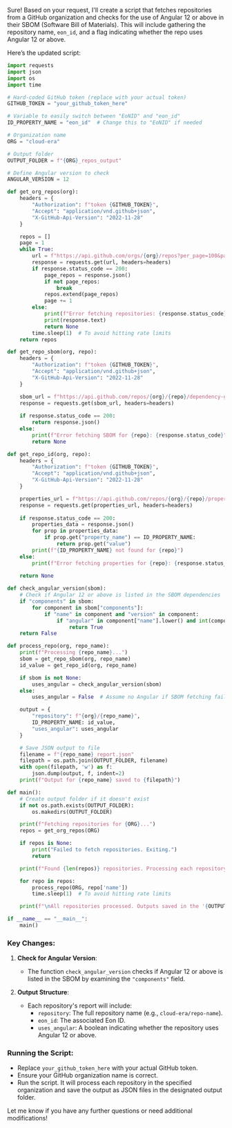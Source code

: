 Sure! Based on your request, I'll create a script that fetches repositories from a GitHub organization and checks for the use of Angular 12 or above in their SBOM (Software Bill of Materials). This will include gathering the repository name, `eon_id`, and a flag indicating whether the repo uses Angular 12 or above.

Here’s the updated script:

```python
import requests
import json
import os
import time

# Hard-coded GitHub token (replace with your actual token)
GITHUB_TOKEN = "your_github_token_here"

# Variable to easily switch between "EoNID" and "eon_id"
ID_PROPERTY_NAME = "eon_id"  # Change this to "EoNID" if needed

# Organization name
ORG = "cloud-era"

# Output folder
OUTPUT_FOLDER = f"{ORG}_repos_output"

# Define Angular version to check
ANGULAR_VERSION = 12

def get_org_repos(org):
    headers = {
        "Authorization": f"token {GITHUB_TOKEN}",
        "Accept": "application/vnd.github+json",
        "X-GitHub-Api-Version": "2022-11-28"
    }

    repos = []
    page = 1
    while True:
        url = f"https://api.github.com/orgs/{org}/repos?per_page=100&page={page}"
        response = requests.get(url, headers=headers)
        if response.status_code == 200:
            page_repos = response.json()
            if not page_repos:
                break
            repos.extend(page_repos)
            page += 1
        else:
            print(f"Error fetching repositories: {response.status_code}")
            print(response.text)
            return None
        time.sleep(1)  # To avoid hitting rate limits
    return repos

def get_repo_sbom(org, repo):
    headers = {
        "Authorization": f"token {GITHUB_TOKEN}",
        "Accept": "application/vnd.github+json",
        "X-GitHub-Api-Version": "2022-11-28"
    }

    sbom_url = f"https://api.github.com/repos/{org}/{repo}/dependency-graph/sbom"
    response = requests.get(sbom_url, headers=headers)
    
    if response.status_code == 200:
        return response.json()
    else:
        print(f"Error fetching SBOM for {repo}: {response.status_code}")
        return None

def get_repo_id(org, repo):
    headers = {
        "Authorization": f"token {GITHUB_TOKEN}",
        "Accept": "application/vnd.github+json",
        "X-GitHub-Api-Version": "2022-11-28"
    }

    properties_url = f"https://api.github.com/repos/{org}/{repo}/properties/values"
    response = requests.get(properties_url, headers=headers)
    
    if response.status_code == 200:
        properties_data = response.json()
        for prop in properties_data:
            if prop.get("property_name") == ID_PROPERTY_NAME:
                return prop.get("value")
        print(f"{ID_PROPERTY_NAME} not found for {repo}")
    else:
        print(f"Error fetching properties for {repo}: {response.status_code}")
    
    return None

def check_angular_version(sbom):
    # Check if Angular 12 or above is listed in the SBOM dependencies
    if "components" in sbom:
        for component in sbom["components"]:
            if "name" in component and "version" in component:
                if "angular" in component["name"].lower() and int(component["version"].split('.')[0]) >= ANGULAR_VERSION:
                    return True
    return False

def process_repo(org, repo_name):
    print(f"Processing {repo_name}...")
    sbom = get_repo_sbom(org, repo_name)
    id_value = get_repo_id(org, repo_name)

    if sbom is not None:
        uses_angular = check_angular_version(sbom)
    else:
        uses_angular = False  # Assume no Angular if SBOM fetching fails

    output = {
        "repository": f"{org}/{repo_name}",
        ID_PROPERTY_NAME: id_value,
        "uses_angular": uses_angular
    }

    # Save JSON output to file
    filename = f"{repo_name}_report.json"
    filepath = os.path.join(OUTPUT_FOLDER, filename)
    with open(filepath, 'w') as f:
        json.dump(output, f, indent=2)
    print(f"Output for {repo_name} saved to {filepath}")

def main():
    # Create output folder if it doesn't exist
    if not os.path.exists(OUTPUT_FOLDER):
        os.makedirs(OUTPUT_FOLDER)

    print(f"Fetching repositories for {ORG}...")
    repos = get_org_repos(ORG)

    if repos is None:
        print("Failed to fetch repositories. Exiting.")
        return

    print(f"Found {len(repos)} repositories. Processing each repository...")

    for repo in repos:
        process_repo(ORG, repo['name'])
        time.sleep(1)  # To avoid hitting rate limits

    print(f"\nAll repositories processed. Outputs saved in the '{OUTPUT_FOLDER}' folder.")

if __name__ == "__main__":
    main()
```

### Key Changes:
1. **Check for Angular Version**:
   - The function `check_angular_version` checks if Angular 12 or above is listed in the SBOM by examining the `"components"` field.

2. **Output Structure**:
   - Each repository's report will include:
     - `repository`: The full repository name (e.g., `cloud-era/repo-name`).
     - `eon_id`: The associated Eon ID.
     - `uses_angular`: A boolean indicating whether the repository uses Angular 12 or above.

### Running the Script:
- Replace `your_github_token_here` with your actual GitHub token.
- Ensure your GitHub organization name is correct.
- Run the script. It will process each repository in the specified organization and save the output as JSON files in the designated output folder.

Let me know if you have any further questions or need additional modifications!
